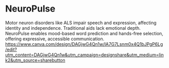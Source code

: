 # NeuroPulse
Motor neuron disorders like ALS impair speech and expression, affecting identity and independence. Traditional aids lack emotional depth. NeuroPulse enables mood-based word prediction and hands-free selection, offering expressive, accessible communication.
https://www.canva.com/design/DAGjwG4Qn1w/lA7G7Lsnm0x4Q1bJPgP6Lg/edit?utm_content=DAGjwG4Qn1w&utm_campaign=designshare&utm_medium=link2&utm_source=sharebutton
